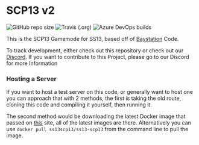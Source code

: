 # SCP13 v2

![GitHub repo size](https://img.shields.io/github/repo-size/looreydev/SCP13?style=for-the-badge) ![Travis (.org)](https://img.shields.io/travis/looreydev/SCP13?label=travis%20build&style=for-the-badge) ![Azure DevOps builds](https://img.shields.io/azure-devops/build/ss13-scp13/93c50185-a21b-4021-a7ad-188a92790a3c/2?label=Azure%20BUILD&style=for-the-badge)

This is the SCP13 Gamemode for SS13, based off of [Baystation](http://github.com/Baystation12/Baystation12/) Code.

To track development, either check out this repository or check out our [Discord](https://discord.gg/WkJ8dyx). If you want to contribute to this Project, please go to our Discord for more Information

### Hosting a Server

If you want to host a test server on this code, or generally want to host one you can approach that with 2 methods, the first is taking the old route, cloning this code and compiling it yourself, then running it.

The second method would be downloading the latest Docker image that passed on [this](https://hub.docker.com/r/ss13scp13/ss13-scp13/tags) site, all of the latest images are there. Alternatively you can use `docker pull ss13scp13/ss13-scp13` from the command line to pull the image.
